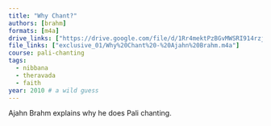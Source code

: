 ```yaml
---
title: "Why Chant?"
authors: [brahm]
formats: [m4a]
drive_links: ["https://drive.google.com/file/d/1Rr4mektPzBGvMWSRI914rzjlwlWB7UHC/view?usp=drivesdk"]
file_links: ["exclusive_01/Why%20Chant%20-%20Ajahn%20Brahm.m4a"]
course: pali-chanting
tags:
  - nibbana
  - theravada
  - faith
year: 2010 # a wild guess
---
```


Ajahn Brahm explains why he does Pali chanting.
